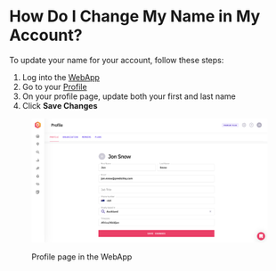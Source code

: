 # How Do I Change My Name in My Account?

To update your name for your account, follow these steps:

1. Log into the [WebApp](https://control.predicthq.com/)
2. Go to your [Profile](https://control.predicthq.com/settings/profile)
3. On your profile page, update both your first and last name
4. Click **Save Changes**

<figure><img src="../.gitbook/assets/image (29).png" alt=""><figcaption><p>Profile page in the WebApp</p></figcaption></figure>
